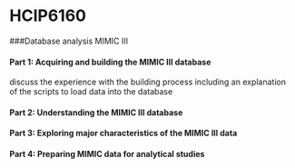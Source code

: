 # HCIP6160
###Database analysis MIMIC III
#### Part 1: Acquiring and building the MIMIC III database
discuss the experience with the building process including an explanation of the scripts to load data into the database
#### Part 2: Understanding the MIMIC III database
#### Part 3: Exploring major characteristics of the MIMIC III data
#### Part 4: Preparing MIMIC data for analytical studies
